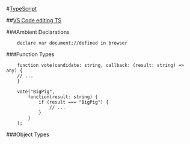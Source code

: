 #[TypeScript](https://github.com/Microsoft/TypeScript/blob/master/doc/spec.md)

##[VS Code editing TS](https://code.visualstudio.com/Docs/languages/typescript)

###Ambient Declarations

        declare var document;//defined in browser
        
###Function Types

        function vote(candidate: string, callback: (result: string) => any) {  
        // ...  
        }

        vote("BigPig",  
            function(result: string) {  
                if (result === "BigPig") {  
                    // ...  
                }  
            }  
        );
 
 ###Object Types